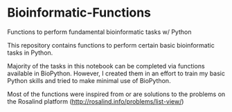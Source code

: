 # Bioinformatic-Functions
Functions to perform fundamental bioinformatic tasks w/ Python

This repository contains functions to perform certain basic bioinformatic tasks in Python.

Majority of the tasks in this notebook can be completed via functions available in BioPython. However, I created them in an effort to train my basic Python skills and tried to make minimal use of BioPython.

Most of the functions were inspired from or are solutions to the problems on the Rosalind platform (http://rosalind.info/problems/list-view/)
